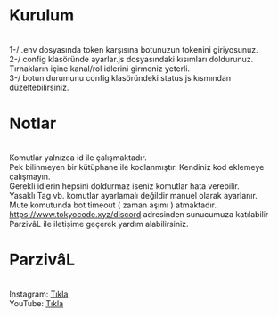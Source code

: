 # Kurulum #
<br>1-/ .env dosyasında token karşısına botunuzun tokenini giriyosunuz.
<br>2-/ config klasöründe ayarlar.js dosyasındaki kısımları doldurunuz. Tırnakların içine kanal/rol idlerini girmeniz yeterli.
<br>3-/ botun durumunu config klasöründeki status.js kısmından düzeltebilirsiniz.
# Notlar #
<br>Komutlar yalnızca id ile çalışmaktadır.
<br>Pek bilinmeyen bir kütüphane ile kodlanmıştır. Kendiniz kod eklemeye çalışmayın. 
<br>Gerekli idlerin hepsini doldurmaz iseniz komutlar hata verebilir.
<br>Yasaklı Tag vb. komutlar ayarlamalı değildir manuel olarak ayarlanır.
<br>Mute komutunda bot timeout ( zaman aşımı ) atmaktadır.
<br>https://www.tokyocode.xyz/discord adresinden sunucumuza katılabilir ParzivâL ile iletişime geçerek yardım alabilirsiniz.
# ParzivâL #
<br> Instagram: <a href="https://instagram.com/lilparzi">Tıkla</a>
<br> YouTube: <a href="https://youtube.com/c/ParzivaL400">Tıkla</a>
